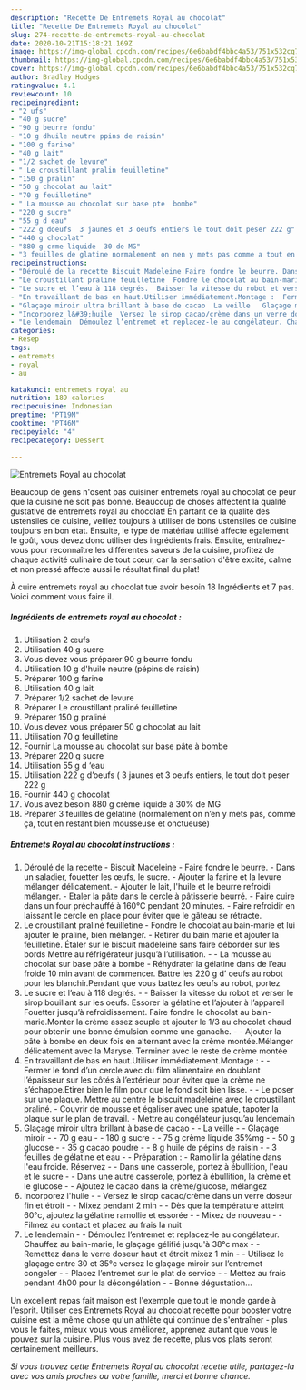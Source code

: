 ```yaml
---
description: "Recette De Entremets Royal au chocolat"
title: "Recette De Entremets Royal au chocolat"
slug: 274-recette-de-entremets-royal-au-chocolat
date: 2020-10-21T15:18:21.169Z
image: https://img-global.cpcdn.com/recipes/6e6babdf4bbc4a53/751x532cq70/entremets-royal-au-chocolat-photo-principale-de-la-recette.jpg
thumbnail: https://img-global.cpcdn.com/recipes/6e6babdf4bbc4a53/751x532cq70/entremets-royal-au-chocolat-photo-principale-de-la-recette.jpg
cover: https://img-global.cpcdn.com/recipes/6e6babdf4bbc4a53/751x532cq70/entremets-royal-au-chocolat-photo-principale-de-la-recette.jpg
author: Bradley Hodges
ratingvalue: 4.1
reviewcount: 10
recipeingredient:
- "2 ufs"
- "40 g sucre"
- "90 g beurre fondu"
- "10 g dhuile neutre ppins de raisin"
- "100 g farine"
- "40 g lait"
- "1/2 sachet de levure"
- " Le croustillant pralin feuilletine"
- "150 g pralin"
- "50 g chocolat au lait"
- "70 g feuilletine"
- " La mousse au chocolat sur base pte  bombe"
- "220 g sucre"
- "55 g d eau"
- "222 g doeufs  3 jaunes et 3 oeufs entiers le tout doit peser 222 g"
- "440 g chocolat"
- "880 g crme liquide  30 de MG"
- "3 feuilles de glatine normalement on nen y mets pas comme a tout en restant bien mousseuse et onctueuse"
recipeinstructions:
- "Déroulé de la recette Biscuit Madeleine Faire fondre le beurre. Dans un saladier, fouetter les œufs, le sucre. Ajouter la farine et la levure mélanger délicatement. Ajouter le lait, l&#39;huile et le beurre refroidi mélanger. Etaler la pâte dans le cercle à pâtisserie beurré. Faire cuire dans un four préchauffé à 160°C pendant 20 minutes. Faire refroidir en laissant le cercle en place pour éviter que le gâteau se rétracte."
- "Le croustillant praliné feuilletine  Fondre le chocolat au bain-marie et lui ajouter le praliné, bien mélanger. Retirer du bain marie et ajouter la feuilletine. Étaler sur le biscuit madeleine sans faire déborder sur les bords Mettre au réfrigérateur jusqu’à l’utilisation.  La mousse au chocolat sur base pâte à bombe Réhydrater la gélatine dans de l’eau froide 10 min avant de commencer. Battre les 220 g d’ oeufs au robot pour les blanchir.Pendant que vous battez les oeufs au robot, portez"
- "Le sucre et l’eau à 118 degrés.  Baisser la vitesse du robot et verser le sirop bouillant sur les oeufs. Essorer la gélatine et l’ajouter à l’appareil Fouetter jusqu’à refroidissement. Faire fondre le chocolat au bain-marie.Monter la crème assez souple et ajouter le 1/3 au chocolat chaud pour obtenir une bonne émulsion comme une ganache.  Ajouter la pâte à bombe en deux fois en alternant avec la crème montée.Mélanger délicatement avec la Maryse. Terminer avec le reste de crème montée"
- "En travaillant de bas en haut.Utiliser immédiatement.Montage :  Fermer le fond d’un cercle avec du film alimentaire en doublant l’épaisseur sur les côtés à l’extérieur pour éviter que la crème ne s’échappe.Etirer bien le film pour que le fond soit bien lisse.  Le poser sur une plaque. Mettre au centre le biscuit madeleine avec le croustillant praliné. Couvrir de mousse et égaliser avec une spatule, tapoter la plaque sur le plan de travail. Mettre au congélateur jusqu’au lendemain"
- "Glaçage miroir ultra brillant à base de cacao  La veille   Glaçage miroir   70 g eau  180 g sucre  75 g crème liquide 35%mg  50 g glucose  35 g cacao poudre  8 g huile de pépins de raisin  3 feuilles de gélatine et eau  Préparation : Ramollir la gélatine dans l&#39;eau froide. Réservez  Dans une casserole, portez à ébullition, l&#39;eau et le sucre  Dans une autre casserole, portez à ébullition, la crème et le glucose  Ajoutez le cacao dans la crème/glucose, mélangez"
- "Incorporez l&#39;huile  Versez le sirop cacao/crème dans un verre doseur fin et étroit  Mixez pendant 2 min  Dès que la température atteint 60°c, ajoutez la gélatine ramollie et essorée  Mixez de nouveau  Filmez au contact et placez au frais la nuit"
- "Le lendemain  Démoulez l’entremet et replacez-le au congélateur. Chauffez au bain-marie, le glaçage gélifié jusqu&#39;à 38°c max  Remettez dans le verre doseur haut et étroit mixez 1 min  Utilisez le glaçage entre 30 et 35°c versez le glaçage miroir sur l’entremet congeler   Placez l’entremet sur le plat de service  Mettez au frais pendant 4h00 pour la décongélation  Bonne dégustation..."
categories:
- Resep
tags:
- entremets
- royal
- au

katakunci: entremets royal au 
nutrition: 189 calories
recipecuisine: Indonesian
preptime: "PT19M"
cooktime: "PT46M"
recipeyield: "4"
recipecategory: Dessert

---
```



![Entremets Royal au chocolat](https://img-global.cpcdn.com/recipes/6e6babdf4bbc4a53/751x532cq70/entremets-royal-au-chocolat-photo-principale-de-la-recette.jpg)

Beaucoup de gens n'osent pas cuisiner entremets royal au chocolat de peur que la cuisine ne soit pas bonne. Beaucoup de choses affectent la qualité gustative de entremets royal au chocolat! En partant de la qualité des ustensiles de cuisine, veillez toujours à utiliser de bons ustensiles de cuisine toujours en bon état. Ensuite, le type de matériau utilisé affecte également le goût, vous devez donc utiliser des ingrédients frais. Ensuite, entraînez-vous pour reconnaître les différentes saveurs de la cuisine, profitez de chaque activité culinaire de tout cœur, car la sensation d'être excité, calme et non pressé affecte aussi le résultat final du plat!

<!--inarticleads1-->

À cuire entremets royal au chocolat tue avoir besoin 18 Ingrédients et 7 pas. Voici comment vous faire il.

##### Ingrédients de entremets royal au chocolat :

1. Utilisation 2 œufs
1. Utilisation 40 g sucre
1. Vous devez vous préparer 90 g beurre fondu
1. Utilisation 10 g d&#39;huile neutre (pépins de raisin)
1. Préparer 100 g farine
1. Utilisation 40 g lait
1. Préparer 1/2 sachet de levure
1. Préparer  Le croustillant praliné feuilletine
1. Préparer 150 g praliné
1. Vous devez vous préparer 50 g chocolat au lait
1. Utilisation 70 g feuilletine
1. Fournir  La mousse au chocolat sur base pâte à bombe
1. Préparer 220 g sucre
1. Utilisation 55 g d ‘eau
1. Utilisation 222 g d’oeufs ( 3 jaunes et 3 oeufs entiers, le tout doit peser 222 g
1. Fournir 440 g chocolat
1. Vous avez besoin 880 g crème liquide à 30% de MG
1. Préparer 3 feuilles de gélatine (normalement on n’en y mets pas, comme ça, tout en restant bien mousseuse et onctueuse)




<!--inarticleads2-->

##### Entremets Royal au chocolat instructions :

1. Déroulé de la recette - Biscuit Madeleine - Faire fondre le beurre. - Dans un saladier, fouetter les œufs, le sucre. - Ajouter la farine et la levure mélanger délicatement. - Ajouter le lait, l&#39;huile et le beurre refroidi mélanger. - Etaler la pâte dans le cercle à pâtisserie beurré. - Faire cuire dans un four préchauffé à 160°C pendant 20 minutes. - Faire refroidir en laissant le cercle en place pour éviter que le gâteau se rétracte.
1. Le croustillant praliné feuilletine  - Fondre le chocolat au bain-marie et lui ajouter le praliné, bien mélanger. - Retirer du bain marie et ajouter la feuilletine. Étaler sur le biscuit madeleine sans faire déborder sur les bords Mettre au réfrigérateur jusqu’à l’utilisation. -  - La mousse au chocolat sur base pâte à bombe - Réhydrater la gélatine dans de l’eau froide 10 min avant de commencer. Battre les 220 g d’ oeufs au robot pour les blanchir.Pendant que vous battez les oeufs au robot, portez
1. Le sucre et l’eau à 118 degrés. -  - Baisser la vitesse du robot et verser le sirop bouillant sur les oeufs. Essorer la gélatine et l’ajouter à l’appareil Fouetter jusqu’à refroidissement. Faire fondre le chocolat au bain-marie.Monter la crème assez souple et ajouter le 1/3 au chocolat chaud pour obtenir une bonne émulsion comme une ganache. -  - Ajouter la pâte à bombe en deux fois en alternant avec la crème montée.Mélanger délicatement avec la Maryse. Terminer avec le reste de crème montée
1. En travaillant de bas en haut.Utiliser immédiatement.Montage : -  - Fermer le fond d’un cercle avec du film alimentaire en doublant l’épaisseur sur les côtés à l’extérieur pour éviter que la crème ne s’échappe.Etirer bien le film pour que le fond soit bien lisse. -  - Le poser sur une plaque. Mettre au centre le biscuit madeleine avec le croustillant praliné. - Couvrir de mousse et égaliser avec une spatule, tapoter la plaque sur le plan de travail. - Mettre au congélateur jusqu’au lendemain
1. Glaçage miroir ultra brillant à base de cacao -  - La veille  -  - Glaçage miroir  -  - 70 g eau -  - 180 g sucre -  - 75 g crème liquide 35%mg -  - 50 g glucose -  - 35 g cacao poudre -  - 8 g huile de pépins de raisin -  - 3 feuilles de gélatine et eau -  - Préparation : - Ramollir la gélatine dans l&#39;eau froide. Réservez -  - Dans une casserole, portez à ébullition, l&#39;eau et le sucre -  - Dans une autre casserole, portez à ébullition, la crème et le glucose -  - Ajoutez le cacao dans la crème/glucose, mélangez
1. Incorporez l&#39;huile -  - Versez le sirop cacao/crème dans un verre doseur fin et étroit -  - Mixez pendant 2 min -  - Dès que la température atteint 60°c, ajoutez la gélatine ramollie et essorée -  - Mixez de nouveau -  - Filmez au contact et placez au frais la nuit
1. Le lendemain -  - Démoulez l’entremet et replacez-le au congélateur. Chauffez au bain-marie, le glaçage gélifié jusqu&#39;à 38°c max -  - Remettez dans le verre doseur haut et étroit mixez 1 min -  - Utilisez le glaçage entre 30 et 35°c versez le glaçage miroir sur l’entremet congeler  -  - Placez l’entremet sur le plat de service -  - Mettez au frais pendant 4h00 pour la décongélation -  - Bonne dégustation...




<!--inarticleads1-->

<p>
Un excellent repas fait maison est l'exemple que tout le monde garde à l'esprit. Utiliser ces Entremets Royal au chocolat recette pour booster votre cuisine est la même chose qu'un athlète qui continue de s'entraîner - plus vous le faites, mieux vous vous améliorez, apprenez autant que vous le pouvez sur la cuisine. Plus vous avez de recette, plus vos plats seront certainement meilleurs.
</p>

<p>
<i>Si vous trouvez cette Entremets Royal au chocolat recette utile, partagez-la avec vos amis proches ou votre famille, merci et bonne chance.</i>
</p>
